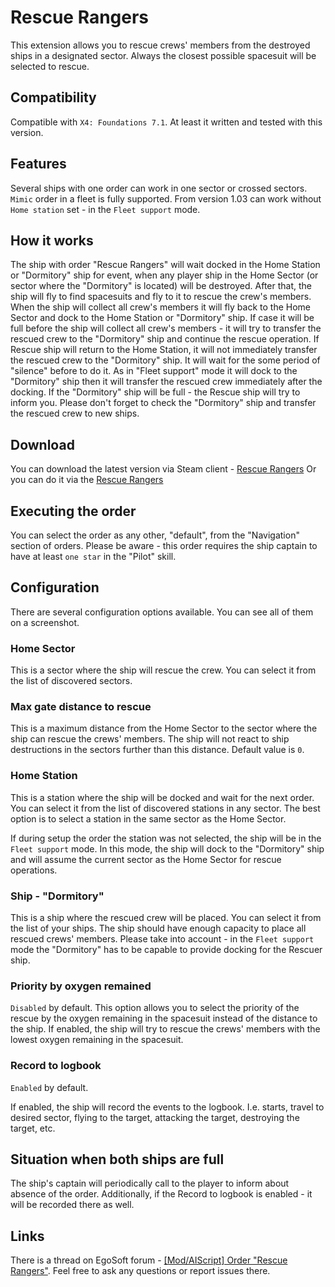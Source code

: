 # Rescue Rangers

This extension allows you to rescue crews' members from the destroyed ships in a designated sector.
Always the closest possible spacesuit will be selected to rescue.

## Compatibility

Compatible with `X4: Foundations 7.1`. At least it written and tested with this version.

## Features

Several ships with one order can work in one sector or crossed sectors.
`Mimic` order in a fleet is fully supported.
From version 1.03 can work without `Home station` set - in the `Fleet support` mode.

## How it works

The ship with order "Rescue Rangers" will wait docked in the Home Station or "Dormitory" ship for event, when any player ship in the Home Sector (or sector where the "Dormitory" is located) will be destroyed. After that, the ship will fly to find spacesuits and fly to it to rescue the crew's members.
When the ship will collect all crew's members it will fly back to the Home Sector and dock to the Home Station or "Dormitory" ship.
If case it will be full before the ship will collect all crew's members - it will try to transfer the rescued crew to the "Dormitory" ship and continue the rescue operation.
If Rescue ship will return to the Home Station, it will not immediately transfer the rescued crew to the "Dormitory" ship. It will wait for the some period of "silence" before to do it.
As in "Fleet support" mode it will dock to the "Dormitory" ship then it will transfer the rescued crew immediately after the docking.
If the "Dormitory" ship will be full - the Rescue ship will try to inform you.
Please don't forget to check the "Dormitory" ship and transfer the rescued crew to new ships.

## Download

You can download the latest version via Steam client - [Rescue Rangers](https://steamcommunity.com/sharedfiles/filedetails/?id=3385833966)
Or you can do it via the [Rescue Rangers](https://www.nexusmods.com/x4foundations/mods/1571)

## Executing the order

You can select the order as any other, "default", from the "Navigation" section of  orders.
Please be aware - this order requires the ship captain to have at least `one star` in the "Pilot" skill.

## Configuration

There are several configuration options available. You can see all of them on a screenshot.

### Home Sector

This is a sector where the ship will rescue the crew. You can select it from the list of discovered sectors.

### Max gate distance to rescue

This is a maximum distance from the Home Sector to the sector where the ship can rescue the crews' members. The ship will not react to ship destructions in the sectors further than this distance.
Default value is `0`.

### Home Station

This is a station where the ship will be docked and wait for the next order. You can select it from the list of discovered stations in any sector.
The best option is to select a station in the same sector as the Home Sector.

If during setup the order the station was not selected, the ship will be in the `Fleet support` mode. In this mode, the ship will dock to the "Dormitory" ship and will assume the current sector as the Home Sector for rescue operations.

### Ship - "Dormitory"

This is a ship where the rescued crew will be placed. You can select it from the list of your ships. The ship should have enough capacity to place all rescued crews' members.
Please take into account - in the `Fleet support` mode the "Dormitory" has to be capable to provide docking for the Rescuer ship.

### Priority by oxygen remained

`Disabled` by default.
This option allows you to select the priority of the rescue by the oxygen remaining in the spacesuit instead of the distance to the ship. If enabled, the ship will try to rescue the crews' members with the lowest oxygen remaining in the spacesuit.

### Record to logbook

`Enabled` by default.

If enabled, the ship will record the events to the logbook. I.e. starts, travel to desired sector, flying to the target, attacking the target, destroying the target, etc.

## Situation when both ships are full

The ship's captain will periodically call to the player to inform about absence of the order. Additionally, if the Record to logbook is enabled - it will be recorded there as well.

## Links

There is a thread on EgoSoft forum - [[Mod/AIScript] Order "Rescue Rangers"](https://forum.egosoft.com/viewtopic.php?p=5260786). Feel free to ask any questions or report issues there.
